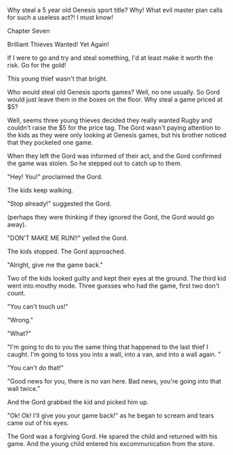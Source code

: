 
 

 

 

 

 

 

 

 

 

 




Why steal a 5 year old Genesis sport title?  Why!  What evil master plan calls for such a useless act?!  I must know!













Chapter Seven


Brilliant Thieves Wanted!  Yet Again!

If I were to go and try and steal something, I'd at least make it worth the risk.  Go for the gold!  

This young thief wasn't that bright.

Who would steal old Genesis sports games?  Well, no one usually.  So Gord would just leave them in the boxes on the floor.  Why steal a game priced at $5?

Well, seems three young thieves decided they really wanted Rugby and couldn't raise the $5 for the price tag.   The Gord wasn't paying attention to the kids as they were only looking at Genesis games, but his brother noticed that they pocketed one game.

When they left the Gord was informed of their act, and the Gord confirmed the game was stolen.  So he stepped out to catch up to them.

"Hey!  You!" proclaimed the Gord.

The kids keep walking.

"Stop already!" suggested the Gord.

(perhaps they were thinking if they ignored the Gord, the Gord would go away).

"DON'T MAKE ME RUN!!" yelled the Gord.

The kids stopped.  The Gord approached.

"Alright, give me the game back."

Two of the kids looked guilty and kept their eyes at the ground.  The third kid went into mouthy mode.  Three guesses who had the game, first two don't count.

"You can't touch us!"

"Wrong."

"What?"

"I'm going to do to you the same thing that happened to the last thief I caught.  I'm going to toss you into a wall, into a van, and into a wall again. "

"You can't do that!"

"Good news for you, there is no van here.  Bad news, you're going into that wall twice."

And the Gord grabbed the kid and picked him up.

"Ok!  Ok!  I'll give you your game back!" as he began to scream and tears came out of his eyes.

The Gord was a forgiving Gord.  He spared the child and returned with his game.  And the young child entered his excommunication from the store. 

 

 

 
 